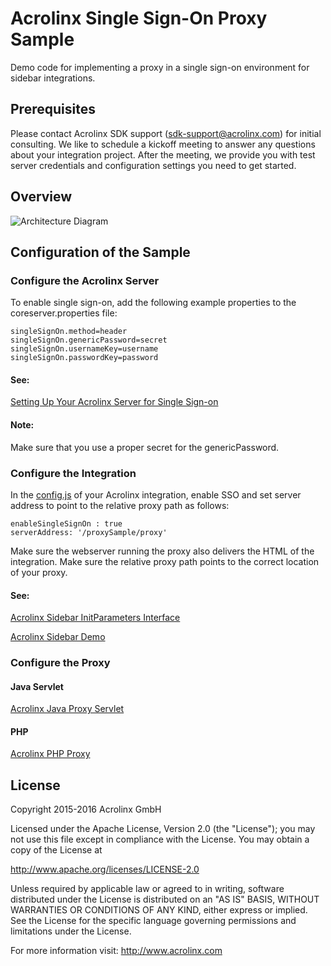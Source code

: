 # Acrolinx Single Sign-On Proxy Sample

Demo code for implementing a proxy in a single sign-on environment for sidebar integrations.

## Prerequisites

Please contact Acrolinx SDK support (sdk-support@acrolinx.com) for initial consulting. 
We like to schedule a kickoff meeting to answer any questions about your integration project. 
After the meeting, we provide you with test server credentials and configuration settings you need to get started.

## Overview

![Architecture Diagram](https://writers.acrolinx.com/images/sidebarArchitectureDiagram.png)

## Configuration of the Sample

### Configure the Acrolinx Server

To enable single sign-on, add the following example properties to the coreserver.properties file:

```
singleSignOn.method=header
singleSignOn.genericPassword=secret
singleSignOn.usernameKey=username
singleSignOn.passwordKey=password
```

#### See:

[Setting Up Your Acrolinx Server for Single Sign-on](https://support.acrolinx.com/hc/en-us/articles/207827495)

#### Note:

Make sure that you use a proper secret for the genericPassword.

### Configure the Integration

In the [config.js](https://github.com/acrolinx/acrolinx-sidebar-demo/blob/master/samples/config.js) of your Acrolinx integration, enable SSO and set server address to point to the relative proxy path as follows:

``` 
enableSingleSignOn : true
serverAddress: '/proxySample/proxy'
```

Make sure the webserver running the proxy also delivers the HTML of the integration.
Make sure the relative proxy path points to the correct location of your proxy.

#### See:

[Acrolinx Sidebar InitParameters Interface](https://cdn.rawgit.com/acrolinx/acrolinx-sidebar-demo/master/doc/pluginDoc/interfaces/_plugin_interfaces_.initparameters.html#enablesinglesignon)

[Acrolinx Sidebar Demo](https://github.com/acrolinx/acrolinx-sidebar-demo)

### Configure the Proxy

#### Java Servlet

[Acrolinx Java Proxy Servlet](java/servlet/README.md)

#### PHP

[Acrolinx PHP Proxy](php/README.md)

## License

Copyright 2015-2016 Acrolinx GmbH

Licensed under the Apache License, Version 2.0 (the "License");
you may not use this file except in compliance with the License.
You may obtain a copy of the License at

http://www.apache.org/licenses/LICENSE-2.0

Unless required by applicable law or agreed to in writing, software
distributed under the License is distributed on an "AS IS" BASIS,
WITHOUT WARRANTIES OR CONDITIONS OF ANY KIND, either express or implied.
See the License for the specific language governing permissions and
limitations under the License.

For more information visit: http://www.acrolinx.com
